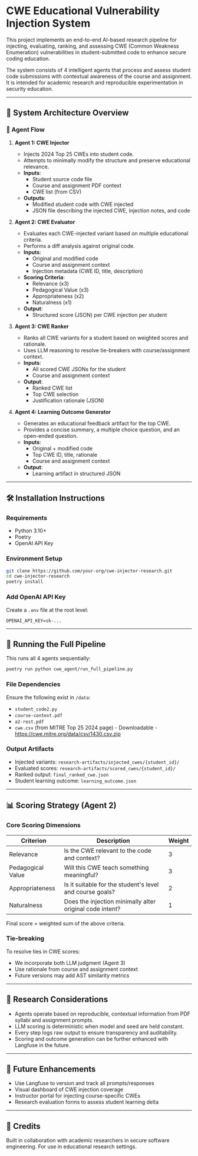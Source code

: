 # CWE Educational Vulnerability Injection System

This project implements an end-to-end AI-based research pipeline for injecting, evaluating, ranking, and assessing CWE (Common Weakness Enumeration) vulnerabilities in student-submitted code to enhance secure coding education.

The system consists of 4 intelligent agents that process and assess student code submissions with contextual awareness of the course and assignment. It is intended for academic research and reproducible experimentation in security education.

---

## 📐 System Architecture Overview

### 🔁 Agent Flow

1. **Agent 1: CWE Injector**
   - Injects 2024 Top 25 CWEs into student code.
   - Attempts to minimally modify the structure and preserve educational relevance.
   - **Inputs**:
     - Student source code file
     - Course and assignment PDF context
     - CWE list (from CSV)
   - **Outputs**:
     - Modified student code with CWE injected
     - JSON file describing the injected CWE, injection notes, and code

2. **Agent 2: CWE Evaluator**
   - Evaluates each CWE-injected variant based on multiple educational criteria.
   - Performs a diff analysis against original code.
   - **Inputs**:
     - Original and modified code
     - Course and assignment context
     - Injection metadata (CWE ID, title, description)
   - **Scoring Criteria**:
     - Relevance (x3)
     - Pedagogical Value (x3)
     - Appropriateness (x2)
     - Naturalness (x1)
   - **Output**:
     - Structured score (JSON) per CWE injection per student

3. **Agent 3: CWE Ranker**
   - Ranks all CWE variants for a student based on weighted scores and rationale.
   - Uses LLM reasoning to resolve tie-breakers with course/assignment context.
   - **Inputs**:
     - All scored CWE JSONs for the student
     - Course and assignment context
   - **Output**:
     - Ranked CWE list
     - Top CWE selection
     - Justification rationale (JSON)

4. **Agent 4: Learning Outcome Generator**
   - Generates an educational feedback artifact for the top CWE.
   - Provides a concise summary, a multiple choice question, and an open-ended question.
   - **Inputs**:
     - Original + modified code
     - Top CWE ID, title, rationale
     - Course and assignment context
   - **Output**:
     - Learning artifact in structured JSON

---

## 🛠️ Installation Instructions

### Requirements
- Python 3.10+
- Poetry
- OpenAI API Key

### Environment Setup
```bash
git clone https://github.com/your-org/cwe-injector-research.git
cd cwe-injector-research
poetry install
```

### Add OpenAI API Key
Create a `.env` file at the root level:
```
OPENAI_API_KEY=sk-...
```

---

## 🚀 Running the Full Pipeline

This runs all 4 agents sequentially:
```bash
poetry run python cwe_agent/run_full_pipeline.py
```

### File Dependencies
Ensure the following exist in `/data`:
- `student_code2.py`
- `course-context.pdf`
- `a2-rest.pdf`
- `cwe.csv` (from MITRE Top 25 2024 page) - Downloadable - https://cwe.mitre.org/data/csv/1430.csv.zip

### Output Artifacts
- Injected variants: `research-artifacts/injected_cwes/{student_id}/`
- Evaluated scores: `research-artifacts/scored_cwes/{student_id}/`
- Ranked output: `final_ranked_cwe.json`
- Student learning outcome: `learning_outcome.json`

---

## 📊 Scoring Strategy (Agent 2)

### Core Scoring Dimensions
| Criterion         | Description                                                   | Weight |
|------------------|---------------------------------------------------------------|--------|
| Relevance        | Is the CWE relevant to the code and context?                 | 3      |
| Pedagogical Value| Will this CWE teach something meaningful?                    | 3      |
| Appropriateness  | Is it suitable for the student's level and course goals?     | 2      |
| Naturalness      | Does the injection minimally alter original code intent?     | 1      |

Final score = weighted sum of the above criteria.

### Tie-breaking
To resolve ties in CWE scores:
- We incorporate both LLM judgment (Agent 3)
- Use rationale from course and assignment context
- Future versions may add AST similarity metrics

---

## 📘 Research Considerations

- Agents operate based on reproducible, contextual information from PDF syllabi and assignment prompts.
- LLM scoring is deterministic when model and seed are held constant.
- Every step logs raw output to ensure transparency and auditability.
- Scoring and outcome generation can be further enhanced with Langfuse in the future.

---

## 🧩 Future Enhancements
- Use Langfuse to version and track all prompts/responses
- Visual dashboard of CWE injection coverage
- Instructor portal for injecting course-specific CWEs
- Research evaluation forms to assess student learning delta

---

## 🤝 Credits
Built in collaboration with academic researchers in secure software engineering. For use in educational research settings.
